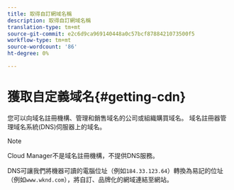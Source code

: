 ```yaml
---
title: 取得自訂網域名稱
description: 取得自訂網域名稱
translation-type: tm+mt
source-git-commit: e2c6d9ca969140448a0c57bcf8788421073500f5
workflow-type: tm+mt
source-wordcount: '86'
ht-degree: 0%

---
```



# 獲取自定義域名{#getting-cdn}

您可以向域名註冊機構、管理和銷售域名的公司或組織購買域名。 域名註冊器管理域名系統(DNS)伺服器上的域名。

>[!NOTE]
>Cloud Manager不是域名註冊機構，不提供DNS服務。

DNS可讓我們將機器可讀的電腦位址（例如`184.33.123.64`）轉換為易記的位址（例如`www.wknd.com`），將自訂、品牌化的網域連結至網站。